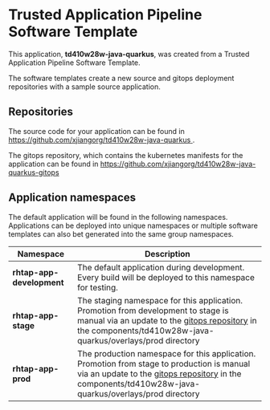# Trusted Application Pipeline Software Template

This application, **td410w28w-java-quarkus**, was created from a Trusted Application Pipeline Software Template.

The software templates create a new source and gitops deployment repositories with a sample source application. 

## Repositories

The source code for your application can be found in [https://github.com/xjiangorg/td410w28w-java-quarkus ](https://github.com/xjiangorg/td410w28w-java-quarkus ).
 
The gitops repository, which contains the kubernetes manifests for the application can be found in 
[https://github.com/xjiangorg/td410w28w-java-quarkus-gitops ](https://github.com/xjiangorg/td410w28w-java-quarkus-gitops ) 

## Application namespaces 

The default application will be found in the following namespaces. Applications can be deployed into unique namespaces or multiple software templates can also bet generated into the same group namespaces.  

|  Namespace   |  Description   |  
| -------- | -------- |   
| **rhtap-app-development** | The default application during development. Every build will be deployed to this namespace for testing. | 
| **rhtap-app-stage** | The staging namespace for this application. Promotion from development to stage is manual via an update to the [gitops repository](https://github.com/xjiangorg/td410w28w-java-quarkus-gitops ) in the components/td410w28w-java-quarkus/overlays/prod directory |  
| **rhtap-app-prod** | The production namespace for this application. Promotion from stage to production is manual via an update to the [gitops repository](https://github.com/xjiangorg/td410w28w-java-quarkus-gitops ) in the components/td410w28w-java-quarkus/overlays/prod directory | 